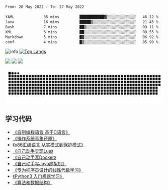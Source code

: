 <!--START_SECTION:waka-->

```text
From: 20 May 2022 - To: 27 May 2022

YAML             35 mins         ███████████▓░░░░░░░░░░░░░   46.12 %
Java             16 mins         █████▒░░░░░░░░░░░░░░░░░░░   21.45 %
Bash             7 mins          ██▒░░░░░░░░░░░░░░░░░░░░░░   09.11 %
XML              6 mins          ██░░░░░░░░░░░░░░░░░░░░░░░   08.55 %
Markdown         5 mins          █▓░░░░░░░░░░░░░░░░░░░░░░░   06.92 %
conf             4 mins          █▒░░░░░░░░░░░░░░░░░░░░░░░   05.99 %
```

<!--END_SECTION:waka-->

![info](https://github-readme-stats.vercel.app/api?username=chenlingmin&show_icons=true&count_private=true&hide=prs&theme=default_repocard)
[![Top Langs](https://github-readme-stats.vercel.app/api/top-langs/?username=chenlingmin&layout=compact)](https://github.com/anuraghazra/github-readme-stats)


[![](https://img.shields.io/badge/OS-Arch%20Linux-33aadd?style=flat-square&logo=arch-linux&logoColor=ffffff)](https://www.archlinux.org/)
[![](https://img.shields.io/badge/macOS-Hackintosh-292e33?style=flat-square&logo=apple&logoColor=ffffff)](https://www.tonymacx86.com/)
![](https://visitor-badge.glitch.me/badge?page_id=CasterWx.readme)

![](https://raw.githubusercontent.com/chenlingmin/chenlingmin/main/assets/github-contribution-grid-snake.svg)  

## 学习代码

* [《自制编程语言 基于C语言》](https://github.com/chenlingmin/sparrow)
* [《操作系统真象还原》](https://github.com/chenlingmin/os-learn)
* [《x86汇编语言 从实模式到保护模式》](https://github.com/chenlingmin/x86_assembly)
* [《自己动手实现Lua》](https://github.com/chenlingmin/luago)
* [《自己动手写Docker》](https://github.com/chenlingmin/mydocker)
* [《自己动手写Java虚拟机》](https://github.com/chenlingmin/jvmgo)
* [《专为程序员设计的线性代数学习》](https://github.com/chenlingmin/Play-with-Linear-Algebra)
* [《Python3 入门机器学习》](https://github.com/chenlingmin/python3-ml)
* [《算法和数据结构》](https://github.com/chenlingmin/algorithms)
